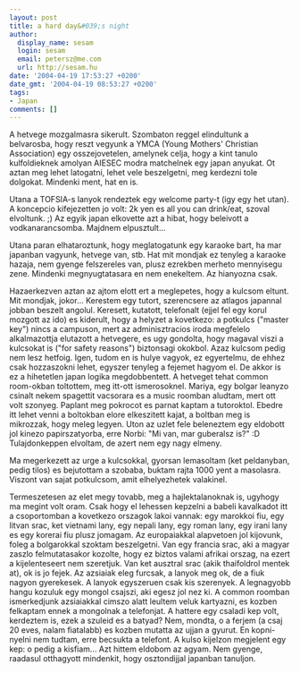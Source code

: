 ```yaml
---
layout: post
title: a hard day&#039;s night
author:
  display_name: sesam
  login: sesam
  email: petersz@me.com
  url: http://sesam.hu
date: '2004-04-19 17:53:27 +0200'
date_gmt: '2004-04-19 08:53:27 +0200'
tags:
- Japan
comments: []
---
```


A hetvege mozgalmasra sikerult. Szombaton reggel elindultunk a belvarosba, hogy reszt vegyunk a YMCA (Young Mothers' Christian Association) egy osszejovetelen, amelynek celja, hogy a kint tanulo kulfoldieknek amolyan AIESEC modra matchelnek egy japan anyukat. Ot aztan meg lehet latogatni, lehet vele beszelgetni, meg kerdezni tole dolgokat. Mindenki ment, hat en is.

Utana a TOFSIA-s lanyok rendeztek egy welcome party-t (igy egy het utan). A koncepcio kifejezetten jo volt: 2k yen es all you can drink/eat, szoval elvoltunk. ;) Az egyik japan elkovette azt a hibat, hogy beleivott a vodkanarancsomba. Majdnem elpusztult...

Utana paran elhataroztunk, hogy meglatogatunk egy karaoke bart, ha mar japanban vagyunk, hetvege van, stb. Hat mit mondjak ez tenyleg a karaoke hazaja, nem gyenge felszereles van, plusz ezrekben merheto mennyisegu zene. Mindenki megnyugtatasara en nem enekeltem. Az hianyozna csak.

Hazaerkezven aztan az ajtom elott ert a meglepetes, hogy a kulcsom eltunt. Mit mondjak, jokor... Kerestem egy tutort, szerencsere az atlagos japannal jobban beszelt angolul. Keresett, kutatott, telefonalt (ejjel fel egy korul mozgott az ido) es kiderult, hogy a helyzet a kovetkezo: a potkulcs ("master key") nincs a campuson, mert az adminisztracios iroda megfelelo alkalmazottja elutazott a hetvegere, es ugy gondolta, hogy magaval viszi a kulcsokat is ("for safety reasons") biztonsagi okokbol. Azaz kulcsom pedig nem lesz hetfoig. Igen, tudom en is hulye vagyok, ez egyertelmu, de ehhez csak hozzaszokni lehet, egyszer tenyleg a fejemet hagyom el. De akkor is ez a hihetetlen japan logika megdobbentett. A hetveget tehat common room-okban toltottem, meg itt-ott ismerosoknel. Mariya, egy bolgar leanyzo csinalt nekem spagettit vacsorara es a music roomban aludtam, mert ott volt szonyeg. Paplant meg pokrocot es parnat kaptam a tutoroktol. Ebedre itt lehet venni a boltokban elore elkeszitett kajat, a boltban meg is mikrozzak, hogy meleg legyen. Uton az uzlet fele beleneztem egy eldobott jol kinezo papirszatyorba, erre Norbi: "Mi van, mar guberalsz is?" :D Tulajdonkeppen elvoltam, de azert nem egy nagy elmeny.

Ma megerkezett az urge a kulcsokkal, gyorsan lemasoltam (ket peldanyban, pedig tilos) es bejutottam a szobaba, buktam rajta 1000 yent a masolasra. Viszont van sajat potkulcsom, amit elhelyezhetek valakinel.

Termeszetesen az elet megy tovabb, meg a hajlektalanoknak is, ugyhogy ma megint volt oram. Csak hogy el lehessen kepzelni a babeli kavalkadot itt a csoportomban a kovetkezo orszagok lakoi vannak: egy marokkoi fiu, egy litvan srac, ket vietnami lany, egy nepali lany, egy roman lany, egy irani lany es egy korerai fiu plusz jomagam. Az europaiakkal alapvetoen jol kijovunk, foleg a bolgarokkal szoktam beszelgetni. Van egy francia srac, aki a magyar zaszlo felmutatasakor kozolte, hogy ez biztos valami afrikai orszag, na ezert a kijelenteseert nem szeretjuk. Van ket ausztral srac (akik thaifoldrol mentek at), ok is jo fejek. Az azsiaiak eleg furcsak, a lanyok meg ok, de a fiuk nagyon gyerekesek. A lanyok egyszeruen csak kis szerenyek. A legnagyobb hangu kozuluk egy mongol csajszi, aki egesz jol nez ki. A common roomban ismerkedjunk azsiaiakkal cimszo alatt leultem veluk kartyazni, es kozben felkaptam ennek a mongolnak a telefonjat. A hattere egy csaladi kep volt, kerdeztem is, ezek a szuleid es a batyad? Nem, mondta, o a ferjem (a csaj 20 eves, nalam fiatalabb) es kozben mutatta az ujjan a gyurut. En kopni-nyelni nem tudtam, erre becsukta a telefont. A kulso kijelzon megjelent egy kep: o pedig a kisfiam... Azt hittem eldobom az agyam. Nem gyenge, raadasul otthagyott mindenkit, hogy osztondijjal japanban tanuljon.

